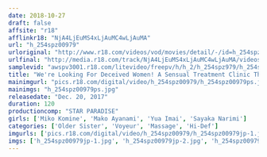 ```yaml
---
date: 2018-10-27
draft: false
affsite: "r18"
afflinkr18: "NjA4LjEuMS4xLjAuMC4wLjAuMA"
url: "h_254spz00979"
urloriginal: "http://www.r18.com/videos/vod/movies/detail/-/id=h_254spz00979"
urlfinal: "http://media.r18.com/track/NjA4LjEuMS4xLjAuMC4wLjAuMA/videos/vod/movies/detail/-/id=h_254spz00979"
samplevid: "awspv3001.r18.com/litevideo/freepv/h/h_2/h_254spz979/h_254spz979_dmb_w.mp4"
title: "We're Looking For Deceived Women! A Sensual Treatment Clinic That Targets Only Beautiful Women"
mainimgurl: "pics.r18.com/digital/video/h_254spz00979/h_254spz00979ps.jpg"
mainimgs: "h_254spz00979ps.jpg"
releasedate: "Dec. 20, 2017"
duration: 120
productioncomp: "STAR PARADISE"
girls: ['Miko Komine', 'Mako Ayanami', 'Yua Imai', 'Sayaka Narimi']
categories: ['Older Sister', 'Voyeur', 'Massage', 'Hi-Def']
imgurls: ['pics.r18.com/digital/video/h_254spz00979/h_254spz00979jp-1.jpg', 'pics.r18.com/digital/video/h_254spz00979/h_254spz00979jp-2.jpg', 'pics.r18.com/digital/video/h_254spz00979/h_254spz00979jp-3.jpg', 'pics.r18.com/digital/video/h_254spz00979/h_254spz00979jp-4.jpg', 'pics.r18.com/digital/video/h_254spz00979/h_254spz00979jp-5.jpg', 'pics.r18.com/digital/video/h_254spz00979/h_254spz00979jp-6.jpg', 'pics.r18.com/digital/video/h_254spz00979/h_254spz00979jp-7.jpg', 'pics.r18.com/digital/video/h_254spz00979/h_254spz00979jp-8.jpg', 'pics.r18.com/digital/video/h_254spz00979/h_254spz00979jp-9.jpg', 'pics.r18.com/digital/video/h_254spz00979/h_254spz00979jp-10.jpg', 'pics.r18.com/digital/video/h_254spz00979/h_254spz00979jp-11.jpg', 'pics.r18.com/digital/video/h_254spz00979/h_254spz00979jp-12.jpg', 'pics.r18.com/digital/video/h_254spz00979/h_254spz00979jp-13.jpg', 'pics.r18.com/digital/video/h_254spz00979/h_254spz00979jp-14.jpg', 'pics.r18.com/digital/video/h_254spz00979/h_254spz00979jp-15.jpg', 'pics.r18.com/digital/video/h_254spz00979/h_254spz00979jp-16.jpg', 'pics.r18.com/digital/video/h_254spz00979/h_254spz00979jp-17.jpg', 'pics.r18.com/digital/video/h_254spz00979/h_254spz00979jp-18.jpg', 'pics.r18.com/digital/video/h_254spz00979/h_254spz00979jp-19.jpg', 'pics.r18.com/digital/video/h_254spz00979/h_254spz00979jp-20.jpg']
imgs: ['h_254spz00979jp-1.jpg', 'h_254spz00979jp-2.jpg', 'h_254spz00979jp-3.jpg', 'h_254spz00979jp-4.jpg', 'h_254spz00979jp-5.jpg', 'h_254spz00979jp-6.jpg', 'h_254spz00979jp-7.jpg', 'h_254spz00979jp-8.jpg', 'h_254spz00979jp-9.jpg', 'h_254spz00979jp-10.jpg', 'h_254spz00979jp-11.jpg', 'h_254spz00979jp-12.jpg', 'h_254spz00979jp-13.jpg', 'h_254spz00979jp-14.jpg', 'h_254spz00979jp-15.jpg', 'h_254spz00979jp-16.jpg', 'h_254spz00979jp-17.jpg', 'h_254spz00979jp-18.jpg', 'h_254spz00979jp-19.jpg', 'h_254spz00979jp-20.jpg']
---
```

